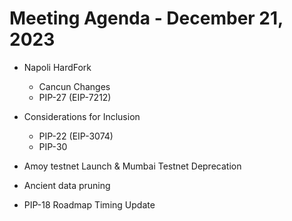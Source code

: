 # Meeting Agenda - December 21, 2023

* Napoli HardFork
  * Cancun Changes
  * PIP-27 (EIP-7212)
* Considerations for Inclusion
  * PIP-22 (EIP-3074)
  * PIP-30
* Amoy testnet Launch & Mumbai Testnet Deprecation 
  
* Ancient data pruning
  
* PIP-18 Roadmap Timing Update
